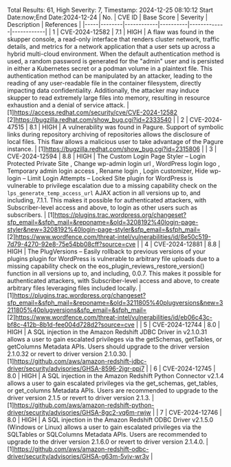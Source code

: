 Total Results: 61, High Severity: 7, Timestamp: 2024-12-25 08:10:12
Start Date:now;End Date:2024-12-24
| No. | CVE ID | Base Score | Severity | Description | References |
|-----|--------|------------|----------|-------------|------------|
| 1 | CVE-2024-12582 | 7.1  | HIGH | A flaw was found in the skupper console,  a read-only interface that renders cluster network, traffic details, and metrics for a network application that a user sets up across a hybrid multi-cloud environment. When the default authentication method is used, a random password is generated for the "admin" user and is persisted in either a Kubernetes secret or a podman volume in a plaintext file. This authentication method can be manipulated by an attacker, leading to the reading of any user-readable file in the container filesystem, directly impacting data confidentiality. Additionally, the attacker may induce skupper to read extremely large files into memory, resulting in resource exhaustion and a denial of service attack. | [1]https://access.redhat.com/security/cve/CVE-2024-12582<br>[2]https://bugzilla.redhat.com/show_bug.cgi?id=2333540 |
| 2 | CVE-2024-47515 | 8.1  | HIGH | A vulnerability was found in Pagure. Support of symbolic links during repository archiving of repositories allows the disclosure of local files. This flaw allows a malicious user to take advantage of the Pagure instance. | [1]https://bugzilla.redhat.com/show_bug.cgi?id=2315806 |
| 3 | CVE-2024-12594 | 8.8  | HIGH | The Custom Login Page Styler – Login Protected Private Site , Change wp-admin login url , WordPress login logo , Temporary admin login access , Rename login , Login customizer, Hide wp-login – Limit Login Attempts – Locked Site plugin for WordPress is vulnerable to privilege escalation due to a missing capability check on the `lps_generate_temp_access_url` AJAX action in all versions up to, and including, 7.1.1. This makes it possible for authenticated attackers, with Subscriber-level access and above, to login as other users such as subscribers. | [1]https://plugins.trac.wordpress.org/changeset?sfp_email=&sfph_mail=&reponame=&old=3208192%40login-page-styler&new=3208192%40login-page-styler&sfp_email=&sfph_mail=<br>[2]https://www.wordfence.com/threat-intel/vulnerabilities/id/8e50c519-7d79-4270-92e8-75e54bb08cff?source=cve |
| 4 | CVE-2024-12881 | 8.8  | HIGH | The PlugVersions – Easily rollback to previous versions of your plugins plugin for WordPress is vulnerable to arbitrary file uploads due to a missing capability check on the eos_plugin_reviews_restore_version() function in all versions up to, and including, 0.0.7. This makes it possible for authenticated attackers, with Subscriber-level access and above, to create arbitrary files leveraging files included locally. | [1]https://plugins.trac.wordpress.org/changeset?sfp_email=&sfph_mail=&reponame=&old=3211805%40plugversions&new=3211805%40plugversions&sfp_email=&sfph_mail=<br>[2]https://www.wordfence.com/threat-intel/vulnerabilities/id/eb06c43c-bf8c-412b-8b1d-fee004d728d2?source=cve |
| 5 | CVE-2024-12744 | 8.0  | HIGH | A SQL injection in the Amazon Redshift JDBC Driver in v2.1.0.31 allows a user to gain escalated privileges via the getSchemas, getTables, or getColumns Metadata APIs. Users should upgrade to the driver version 2.1.0.32 or revert to driver version 2.1.0.30. | [1]https://github.com/aws/amazon-redshift-jdbc-driver/security/advisories/GHSA-8596-2jgr-ppj7 |
| 6 | CVE-2024-12745 | 8.0  | HIGH | A SQL injection in the Amazon Redshift Python Connector v2.1.4 allows a user to gain escalated privileges via the get_schemas, get_tables, or get_columns Metadata APIs. Users are recommended to upgrade to the driver version 2.1.5 or revert to driver version 2.1.3. | [1]https://github.com/aws/amazon-redshift-python-driver/security/advisories/GHSA-8gc2-vq6m-rwjw |
| 7 | CVE-2024-12746 | 8.0  | HIGH | A SQL injection in the Amazon Redshift ODBC Driver v2.1.5.0 (Windows or Linux) allows a user to gain escalated privileges via the SQLTables or SQLColumns Metadata APIs. Users are recommended to upgrade to the driver version 2.1.6.0 or revert to driver version 2.1.4.0. | [1]https://github.com/aws/amazon-redshift-odbc-driver/security/advisories/GHSA-g63m-5vjv-wr3v |
